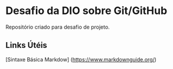 # Desafio da DIO sobre Git/GitHub
Repositório criado para desafio de projeto.

## Links Útéis
[Sintaxe Básica Markdow] (https://www.markdownguide.org/)
